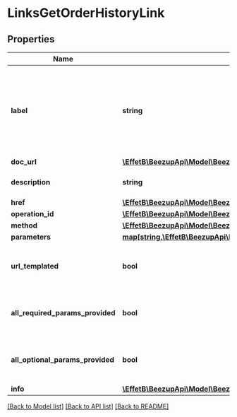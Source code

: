 # LinksGetOrderHistoryLink

## Properties
Name | Type | Description | Notes
------------ | ------------- | ------------- | -------------
**label** | **string** | The label corresponding to the link. This label is automatically translated based on the Accept-Language http header. | [optional] 
**doc_url** | [**\EffetB\BeezupApi\Model\BeezUPCommonDocUrl**](BeezUPCommonDocUrl.md) |  | [optional] 
**description** | **string** | The description of the link | [optional] 
**href** | [**\EffetB\BeezupApi\Model\BeezUPCommonHref**](BeezUPCommonHref.md) |  | 
**operation_id** | [**\EffetB\BeezupApi\Model\BeezUPCommonOperationId**](BeezUPCommonOperationId.md) |  | [optional] 
**method** | [**\EffetB\BeezupApi\Model\BeezUPCommonHttpMethod**](BeezUPCommonHttpMethod.md) |  | [optional] 
**parameters** | [**map[string,\EffetB\BeezupApi\Model\BeezUPCommonLinkParameter3]**](BeezUPCommonLinkParameter3.md) |  | [optional] 
**url_templated** | **bool** | indicates whether the href is templated or not | [optional] 
**all_required_params_provided** | **bool** | indicates whether all required params have been provided | [optional] 
**all_optional_params_provided** | **bool** | indicates whether all optionals params have been provided | [optional] 
**info** | [**\EffetB\BeezupApi\Model\BeezUPCommonInfoSummaries**](BeezUPCommonInfoSummaries.md) |  | [optional] 

[[Back to Model list]](../README.md#documentation-for-models) [[Back to API list]](../README.md#documentation-for-api-endpoints) [[Back to README]](../README.md)


